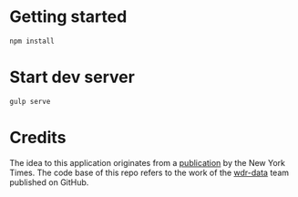 # Getting started
```
npm install
```

# Start dev server
```
gulp serve
```

# Credits

The idea to this application originates from a [publication](https://www.nytimes.com/interactive/2017/01/15/us/politics/you-draw-obama-legacy.html?_r=0) by the New York Times. The code base of this repo refers to the work of the [wdr-data](https://github.com/wdr-data/you-draw-it) team published on GitHub.
